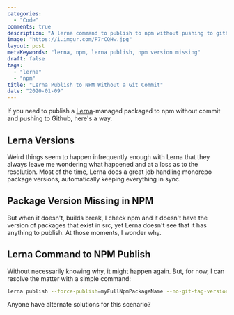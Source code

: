 ```yaml
---
categories:
  - "Code"
comments: true
description: "A lerna command to publish to npm without pushing to github."
image: "https://i.imgur.com/P7rCQHw.jpg"
layout: post
metaKeywords: "lerna, npm, lerna publish, npm version missing"
draft: false
tags:
  - "lerna"
  - "npm"
title: "Lerna Publish to NPM Without a Git Commit"
date: "2020-01-09"
---
```


If you need to publish a [Lerna](https://github.com/lerna/lerna)-managed packaged to npm without commit and pushing to Github, here's a way.

<!--more-->

## Lerna Versions

Weird things seem to happen infrequently enough with Lerna that they always leave me wondering what happened and at a loss as to the resolution.  Most of the time, Lerna does a great job handling monorepo package versions, automatically keeping everything in sync.  

## Package Version Missing in NPM

But when it doesn't, builds break, I check npm and it doesn't have the version of packages that exist in src, yet Lerna doesn't see that it has anything to publish.  At those moments, I wonder why.

## Lerna Command to NPM Publish

Without necessarily knowing why, it might happen again.  But, for now, I can resolve the matter with a simple command:

```bash
lerna publish --force-publish=myFullNpmPackageName --no-git-tag-version --no-push
```

Anyone have alternate solutions for this scenario?

